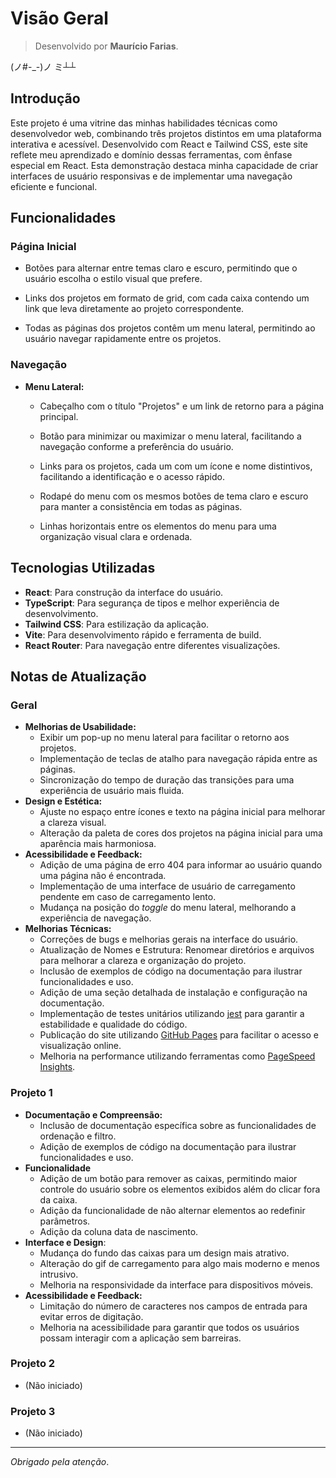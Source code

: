 # Visão Geral

> Desenvolvido por **Maurício Farias**.

(ノ#-_-)ノ ミ┴┴

## Introdução

Este projeto é uma vitrine das minhas habilidades técnicas como desenvolvedor web, combinando três projetos distintos em uma plataforma interativa e acessível. Desenvolvido com React e Tailwind CSS, este site reflete meu aprendizado e domínio dessas ferramentas, com ênfase especial em React. Esta demonstração destaca minha capacidade de criar interfaces de usuário responsivas e de implementar uma navegação eficiente e funcional.

## Funcionalidades

### **Página Inicial**

- Botões para alternar entre temas claro e escuro, permitindo que o usuário escolha o estilo visual que prefere.

- Links dos projetos em formato de grid, com cada caixa contendo um link que leva diretamente ao projeto correspondente.

- Todas as páginas dos projetos contêm um menu lateral, permitindo ao usuário navegar rapidamente entre os projetos.

### **Navegação**

- **Menu Lateral:**
  - Cabeçalho com o título "Projetos" e um link de retorno para a página principal.

  - Botão para minimizar ou maximizar o menu lateral, facilitando a navegação conforme a preferência do usuário.

  - Links para os projetos, cada um com um ícone e nome distintivos, facilitando a identificação e o acesso rápido.

  - Rodapé do menu com os mesmos botões de tema claro e escuro para manter a consistência em todas as páginas.
  
  - Linhas horizontais entre os elementos do menu para uma organização visual clara e ordenada.

## Tecnologias Utilizadas

- **React**: Para construção da interface do usuário.
- **TypeScript**: Para segurança de tipos e melhor experiência de desenvolvimento.
- **Tailwind CSS**: Para estilização da aplicação.
- **Vite**: Para desenvolvimento rápido e ferramenta de build.
- **React Router**: Para navegação entre diferentes visualizações.

## Notas de Atualização

### Geral

- **Melhorias de Usabilidade:**
  - Exibir um pop-up no menu lateral para facilitar o retorno aos projetos.
  - Implementação de teclas de atalho para navegação rápida entre as páginas.
  - Sincronização do tempo de duração das transições para uma experiência de usuário mais fluida.
- **Design e Estética:**
  - Ajuste no espaço entre ícones e texto na página inicial para melhorar a clareza visual.
  - Alteração da paleta de cores dos projetos na página inicial para uma aparência mais harmoniosa.
- **Acessibilidade e Feedback:**
  - Adição de uma página de erro 404 para informar ao usuário quando uma página não é encontrada.
  - Implementação de uma interface de usuário de carregamento pendente em caso de carregamento lento.
  - Mudança na posição do *toggle* do menu lateral, melhorando a experiência de navegação.
- **Melhorias Técnicas:**
  - Correções de bugs e melhorias gerais na interface do usuário.
  - Atualização de Nomes e Estrutura: Renomear diretórios e arquivos para melhorar a clareza e organização do projeto.
  - Inclusão de exemplos de código na documentação para ilustrar funcionalidades e uso.
  - Adição de uma seção detalhada de instalação e configuração na documentação.
  - Implementação de testes unitários utilizando [jest](https://jestjs.io) para garantir a estabilidade e qualidade do código.
  - Publicação do site utilizando [GitHub Pages](https://pages.github.com) para facilitar o acesso e visualização online.
  - Melhoria na performance utilizando ferramentas como [PageSpeed Insights](https://pagespeed.web.dev/).

### Projeto 1

- **Documentação e Compreensão:**
  - Inclusão de documentação específica sobre as funcionalidades de ordenação e filtro.
  - Adição de exemplos de código na documentação para ilustrar funcionalidades e uso.
- **Funcionalidade**
  - Adição de um botão para remover as caixas, permitindo maior controle do usuário sobre os elementos exibidos além do clicar fora da caixa.
  - Adição da funcionalidade de não alternar elementos ao redefinir parâmetros.
  - Adição da coluna data de nascimento.
- **Interface e Design**:
  - Mudança do fundo das caixas para um design mais atrativo.
  - Alteração do gif de carregamento para algo mais moderno e menos intrusivo.
  - Melhoria na responsividade da interface para dispositivos móveis.
- **Acessibilidade e Feedback:**
  - Limitação do número de caracteres nos campos de entrada para evitar erros de digitação.
  - Melhoria na acessibilidade para garantir que todos os usuários possam interagir com a aplicação sem barreiras.

### Projeto 2

- (Não iniciado)

### Projeto 3

- (Não iniciado)

---

*Obrigado pela atenção*.
